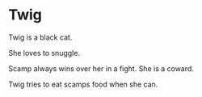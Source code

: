# Twig

Twig is a black cat.

She loves to snuggle.

Scamp always wins over her in a fight.  She is a coward.

Twig tries to eat scamps food when she can.
